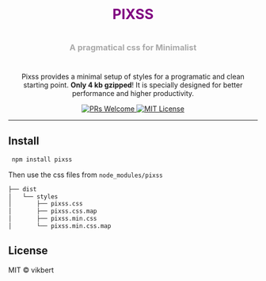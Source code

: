 <div align="center">
<img src="https://vikbert.github.io/pixss/demo/static/app-small.png" alt="" />

<h1 style="font-weight: bolder; color: purple; margin-top: 0px"> PIXSS</h1>

<h3 style="color: darkgrey; margin: 40px 0"> A pragmatical css for Minimalist</h3>

</div>

<div align="center">
  <!-- <img src="https://vikbert.github.io/pixss/demo/static/app-small.png" alt="pixss" />
  <h3>A pragmatic CSS for Minimalist</h3> -->
  <p>Pixss provides a minimal setup of styles for a programatic and clean starting point.  <strong>Only 4 kb gzipped</strong>! It is specially designed for better performance and higher productivity. </p>

  <p>
    <a href="#">
      <img src="https://img.shields.io/badge/PRs-Welcome-brightgreen.svg?style=flat-square" alt="PRs Welcome">
    </a>
    <a href="#">
      <img src="https://img.shields.io/badge/License-MIT-brightgreen.svg?style=flat-square" alt="MIT License">
    </a>
  </p>
</div>

---

## Install

```bash
 npm install pixss
```

Then use the css files from `node_modules/pixss`

```bash
├── dist
│   └── styles
│       ├── pixss.css
│       ├── pixss.css.map
│       ├── pixss.min.css
│       └── pixss.min.css.map
```

## License

MIT © vikbert
